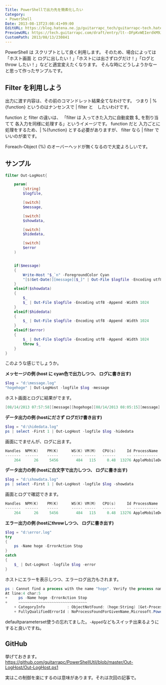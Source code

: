 ```yaml
---
Title: PowerShellで出力先を簡素化したい
Category:
- PowerShell
Date: 2013-08-13T23:08:41+09:00
EditURL: https://blog.hatena.ne.jp/guitarrapc_tech/guitarrapc-tech.hatenablog.com/atom/entry/6802418398340959941
PreviewURL: https://tech.guitarrapc.com/draft/entry/lt--DFpKvWEIerdkM9J57SeKGJ8
CustomPath: 2013/08/13/230841
---
```


<!--
Date: 2013-08-13T23:08:41+09:00
URL: https://tech.guitarrapc.com/entry/2013/08/13/230841
-->

PowerShell は スクリプトとして良く利用します。
そのため、場合によっては 「ホスト画面 と ログに出したい！」「ホストには出さずログだけ！」「ログとthrow したい！」などと適宜変えたくなります。
そんな時にどうしようかなーと思って作ったサンプルです。



## Filter を利用しよう
出力に渡す内容は、その前のコマンドレット結果全てなわけです。
つまり | %{function} というのはナンセンスで | filter と　したいわけです。

function と filter の違いは、 「filter は 入ってきた入力に自動変数 $_ を割り当てて 各入力を同様に処理する」というイメージです。
function だと 入力ごとに処理をするため、| %{function} とする必要がありますが、 filter なら | filter でいいのが楽です。

Foreach-Object (%) のオーバーヘッドが無くなるので大変よろしいです。

## サンプル


```ps1
filter Out-LogHost{

    param(
        [string]
        $logfile,

        [switch]
        $message,

        [switch]
        $showdata,

        [switch]
        $hidedata,

        [switch]
        $error
    )


    if($message)
    {
        Write-Host "$_`n" -ForegroundColor Cyan
        "[$(Get-Date)][message][$_]" | Out-File $logfile -Encoding utf8 -Append -Width 1024
    }
    elseif($showdata)
    {
        $_
        $_ | Out-File $logfile -Encoding utf8 -Append -Width 1024
    }
    elseif($hidedata)
    {
        $_ | Out-File $logfile -Encoding utf8 -Append -Width 1024
    }
    elseif($error)
    {
        $_ | Out-File $logfile -Encoding utf8 -Append -Width 1024
        throw $_
    }
}
```


このような感じでしょうか。


**メッセージの例 (host に cyan色で出力しつつ、 ログに書き出す)**

```ps1
$log = "d:\message.log"
"hogehoge" | Out-LogHost -logfile $log -message
```


ホスト画面とログに結果がでます。

```ps1
[08/14/2013 07:57:58][message][hogehoge][08/14/2013 08:05:15][message][hogehoge]
```


**データ出力の例 (hostにださず ログだけ書き出す)**

```ps1
$log = "d:\hidedata.log"
ps | select -First 1 | Out-LogHost -logfile $log -hidedata
```


画面にでませんが、ログに出ます。

```ps1
Handles  NPM(K)    PM(K)      WS(K) VM(M)   CPU(s)     Id ProcessName
-------  ------    -----      ----- -----   ------     -- -----------
    264      26     5456        484   115     0.48  13276 AppleMobileDeviceHelper
```



**データ出力の例 (hostに白文字で出力しつつ、 ログに書き出す)**

```ps1
$log = "d:\showdata.log"
ps | select -First 1 | Out-LogHost -logfile $log -showdata
```


画面とログで確認できます。

```ps1
Handles  NPM(K)    PM(K)      WS(K) VM(M)   CPU(s)     Id ProcessName
-------  ------    -----      ----- -----   ------     -- -----------
    264      26     5456        484   115     0.48  13276 AppleMobileDeviceHelper
```



**エラー出力の例 (hostにthrowしつつ、 ログに書き出す)**

```ps1
$log = "d:\error.log"
try
{
    ps -Name hoge -ErrorAction Stop
}
catch
{
    $_ | Out-LogHost -logfile $log -error
}
```


ホストにエラーを表示しつつ、エラーログ出力もされます。

```ps1
ps : Cannot find a process with the name "hoge". Verify the process name and call the cmdlet again.
At line:4 char:5
+     ps -Name hoge -ErrorAction Stop
+     ~~~~~~~~~~~~~~~~~~~~~~~~~~~~~~~
    + CategoryInfo          : ObjectNotFound: (hoge:String) [Get-Process], ProcessCommandException
    + FullyQualifiedErrorId : NoProcessFoundForGivenName,Microsoft.PowerShell.Commands.GetProcessCommand
```



defaultparameterset使うの忘れてました。`-Apped`などもスイッチ出来るようにすると良いですね。

## GitHub
挙げておきます。
https://github.com/guitarrapc/PowerShellUtil/blob/master/Out-LogHost/Out-LogHost.ps1


実はこの制御を楽にするのは意味があります。それは次回の記事で。
